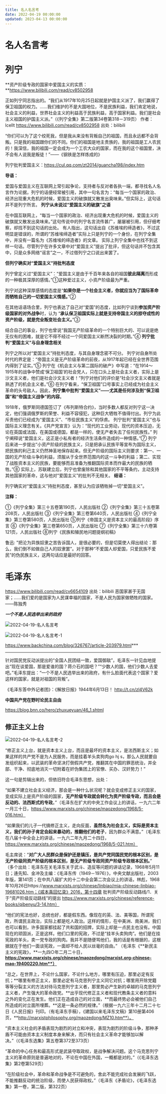 ```yaml
---
title: 名人名言考
date: 2022-04-19 00:00:00
updated: 2023-04-13 00:00:00
---
```



# 名人名言考

# 列宁

**资产阶级专政的国家中爱国主义的实质：**https://www.bilibili.com/read/cv8502958

正如列宁同志指出的。“我们从1917年10月25日起就是护国主义派了，我们赢得了保卫祖国的权力。……我们维护的不是大国地位，不是民族利益，我们肯定地说，社会主义的利益，世界社会主义的利益高于民族利益，高于国家利益。我们是社会主义祖国的护国主义派。”（《列宁全集》第二版第34卷第318－319页） 作者：lcellt https://www.bilibili.com/read/cv8502958 出处：bilibili

“你们可以为了这个绞死我，但是我从来没有背叛自己的祖国，而且永远都不会背叛。只是我的祖国跟你们的不同。你们的祖国是地主贵族的，我的祖国是工人农民的！我深信，我的祖国一定会成为一个工农大众的国家，而在我的这个祖国里，决不会有人说我是叛徒！”——《钢铁是怎样炼成的》

列宁批判爱国主义：https://cul.qq.com/zt2014/guancha198/index.htm

**导语：**

爱国与爱国主义在互联网上常引起争论，支持者与反对者各执一端，都寻找名人名言作为论据，列宁的话便经常被引用，其中一句名言为：“每当一个国家的政治、经济出现重大危机的时候，爱国主义的破旗就又散发出臭味来。”但实际上，这句话并不是列宁所言。
**列宁从未说过“爱国主义的破旗”之语**

在中国互联网上，“每当一个国家的政治、经济出现重大危机的时候，爱国主义的破旗就又散发出臭味来。”这句传说中的列宁名言流传甚广，屡屡被引用，但仔细考察，却找不到这句话的出处。
有人指出，这句话出自《苏维埃的缔造者》，不过这明显是错误的，所谓的“苏维埃缔造者”实际上只是列宁的一个身份，在列宁全集中，并没有一篇名为《苏维埃的缔造者》的文章。
实际上列宁全集中也找不到这样一句话。尽管列宁在许多文章中对“爱国主义”提出了批评，但这句话并不包含其中，只是众多网络“谣言”之一，不过借列宁之口说出来罢了。

**但列宁确实对“爱国主义”持批判态度**

列宁曾定义过“爱国主义”：“爱国主义是由于千百年来各自的祖国**彼此隔离**而形成的一种极其深厚的感情。”①这种爱过主义，小资产阶级最为严重。

列宁对这种深厚感情的态度是“**如果你是一个社会主义者，你就应当为了国际革命而牺牲自己的一切爱国主义情感。**”②

在其他话语场合里，列宁也表达了自己对“爱国”的态度，比如列宁谈到**参加资产阶级国家的对外战争**时，认为 “**承认保卫祖国实际上就是支持帝国主义的掠夺成性的资产阶级，就是完全叛变社会主义。**”③

结合自己的事业，列宁也曾说“我国无产阶级革命的一个特别巨大的、可以说是绝无仅有的困难，就是它不得不经过一个同爱国主义断然决裂的时期。”④
**列宁批判“爱国主义”与自身理念相关**

列宁之所以对“爱国主义”持批判态度，与其自身理念密不可分。
列宁对自身所处时代的界定是：“帝国主义是无产阶级革命的前夜，从1917年起已经在全世界范围内得到了证实。”⑤
列宁在《机会主义与第二国际的破产》中写道：“在1914～1915年的战争中赞成‘保卫祖国’的社会党人，只在口头上是社会主义者，实际上是沙文主义者，他们是社会沙文主义者！”列宁对他们的评价是“社会沙文主义者就是熟透了的机会主义者。”⑥
在列宁看来，“保卫祖国”口号事实上已经成为社会主义革命的头号敌人。因此，**列宁集中批判“爱国主义”——尤其是任何涉及到“保卫祖国”和“帝国主义战争”的内容**。

1918年，俄罗斯同德国签订了《布列斯特合约》，当时多数人都反对列宁这一决定，他们强调俄罗斯的荣誉、利益不容侵犯，这种巨大牺牲不值得付出。列宁为此斥责他们已经成为“爱国主义”、“市侩民族主义”的俘虏。
列宁批判“爱国主义”也与国际主义理念有关。《共产党宣言》认为：“现代的工业劳动，现代的资本压迫，无论在英国或法国，在美国或德国，都是一样的，使无产者失去了任何民族性。”
列宁阐释说“爱国主义，这正是小私有者的经济生活条件造成的一种情感。”⑦
列宁后来进一步提出“小资产阶级的民族主义，只是把承认民族平等宣布为国际主义，把民族的利己主义仍然神圣地保存起来。但无产阶级的国际主义则要求：第一、一国的无产阶级斗争的利益，须服从于全世界范围内的这一斗争的利益；第二、实现了战胜资本主义的民族，要能够而且准备为推翻国际资本而作最大的民族的牺牲。”⑧
实际上，苏联建立后，列宁也曾废除和其他国家的不平等条约，主动支持其他国家的革命，这与他对“爱国主义”的批判不无相关。
**结语：**

列宁确实对“爱国主义”持批判态度，甚至认为应该牺牲掉一切“爱国主义”。

**注释：**

①《列宁全集》第三十五卷第190页，人民出版社
②《列宁全集》第三十五卷第208页，人民出版社
③《列宁全集》第三卷第640页，人民出版社
④《列宁全集》第三卷第580页，人民出版社
⑤列宁《帝国主义是资本主义的最高阶段》序言
⑥《列宁全集》第三卷第650页，人民出版社
⑦《列宁全集》第三十六卷第121页，人民出版社
⑧列宁《民族和殖民地问题提纲初稿》

鲁迅: "把沦为异族奴隶之苦告诉国人，是很必要的，但是切莫使人得出结论：那么，我们倒不如做自己人的奴隶罢”。对于那种“不爱国人却爱国，只爱民族不爱民”的伪民族主义，这两句话应是最好的回答。

# 毛泽东

https://www.bilibili.com/read/cv6654109 出处：bilibili
恶国家甚于无国家；……我们爱的是国家为人民谋幸福的国家，不是人民为国家做牺牲的国家。——陈独秀

***一个不是人民选举出来的政府***

![2022-04-19-名人名言考](assets/2022-04-19-名人名言考.jpeg)

![2022-04-19-名人名言考-1](assets/2022-04-19-名人名言考-1.jpeg)

https://www.backchina.com/blog/326767/article-203979.html***
***

针对国民党反动派提出的“全国人民团结一致，爱国御敌”，毛泽东一针见血地提出“现在谈爱国，那是爱谁的国？蒋介石的国吧？”“少数人的国，他们少数人去爱吧。”毛泽东提出：“一个不是人民选举出来的政府，有什么脸面代表这个国家？爱这样的国家，就是对祖国的背叛”。

《毛泽东答中外记者团》：《解放日报》1944年6月13日！ http://t.cn/zl4V62k

**中国共产党在野时论民主自由**

https://blog.bnn.co/hero/zhuxueyuan/46_1.shtml

## 修正主义上台

![2022-04-19-名人名言考-2](assets/2022-04-19-名人名言考-2.jpeg)

“修正主义上台，就是资本主义上台，而且是最坏的资本主义，是法西斯主义；如果这样的共产党不是为人民服务，而是挂着羊头卖狗肉go hj s，那么人民就要自发组织起来，以武装的革命坚决打倒假共产党，推翻其在中国的罪恶统治，并全部、干净、彻底地消灭一切附着在奸伪集团上的官僚、买办、汉奸势力！” 

这一句是剪辑出来的，但依旧符合毛泽东思想，出处：

“如果不建立社会主义经济，那会是一种什么状况呢？就会变成修正主义的国家，变成实际上是资产阶级的国家，**无产阶级专政就会转化为资产阶级专政，而且会是反动的、法西斯式的专政**。”（毛泽东在扩大的中央工作会议上的讲话，一九六二年一月三十日，https://www.marxists.org/chinese/maozedong/1968/5-016.htm）

“如果我们的儿子一代搞修正主义，走向反面，**虽然名为社会主义，实际是资本主义，我们的孙子肯定会起来暴动的，推翻他们的老子**，因为群众不满意。”（毛泽东在八届十中全会上的讲话，一九六二年九月二十四日，https://www.marxists.org/chinese/maozedong/1968/5-021.htm）

毛主席说：“**对广大人民群众是保护还是镇压，是共产党同国民党的根本区别，是无产阶级同资产阶级的根本区别，是无产阶级专政同资产阶级专政根本区别。**”　（多个出处：毛泽东在关毛泽东关于武斗、造反等问题的讲话记录，1968年5月11日；逄先知、金冲及主编：《毛泽东传（1949－1976）》，中央文献出版社，2003年版，第141页；在中共八届扩大的十二中全会第二次会议上的讲话，林彪，1968年10月26日https://www.marxists.org/chinese/linbiao/mia-chinese-linbiao-19681026.htm；《戚本禹回忆录》2016，第十四章 批判资产阶级反动路线/1．关于“资产阶级反动路线”的提出 https://www.marxists.org/chinese/reference-books/qibenyu/3-14.htm）





“他们的宪法也好，总统也好，都是假东西。像现在的英、法、美等国，所谓宪政，所谓民主政治，实际上都是吃人政治。这样的情形，在中美洲、南美洲，我们也可以看到，许多国家都挂起了共和国的招牌，实际上却是一点民主也没有。中国现在的顽固派，正是这样。他们口里的宪政，不过是“挂羊头卖狗肉”。他们是在挂宪政的羊头，卖一党专政的狗肉。我并不是随便骂他们，我的话是有根据的，这根据就在于他们一面谈宪政，一面却不给人民以丝毫的自由。” （毛泽东《**新民主主义的宪政》，**一九四○年二月二十日，**https://www.marxists.org/chinese/maozedong/marxist.org-chinese-mao-19400220.htm**）**










“总之，在世界上，不论什么国家，不论什么地方，哪里有压迫，那里必定有反抗；**哪里有修正主义，那里必定有马克思列宁主义同它对抗；哪里用开除党籍等等分裂主义的方法对待马克思列宁主义者，那里势必产生新的卓越的马克思列宁主义者，产生强大的革命政党。**出乎现代修正主义者和现代教条主义者的意料之外的变化正在发生。他们正在造成自己的对立面，**而最终势必会被他们自己所造成的对立面所埋葬。**这是一条必然的规律。”（根据一九六三年十二月二十七日《人民日报》刊印。（有毛泽东手稿），《建国以来毛泽东文稿》第10册第406页，**http://marxistphilosophy.org/maozedong/MZ10.htm**）。

“资本主义社会的矛盾表现为剧烈的对立和冲突，表现为剧烈的阶级斗争，那种矛盾不可能由资本主义制度本身来解决，而只有社会主义革命才能够加以解决。”（《毛泽东选集》第五卷第372至373页）

“革命的中心任务和最高形式是武装夺取政权，是战争解决问题。这个马克思列宁主义的革命原则是普遍地对的，不论在中国在外国，一概都是对的。”（《毛泽东选集》第2卷第529页）

“在阶级社会中，革命和革命战争是不可避免的，舍此不能完成社会发展的飞跃，不能推翻反动的统治阶级，而使人民获得政权。”（毛泽东《矛盾论》，《毛泽东选集》第一卷，第二版，第322页） 
